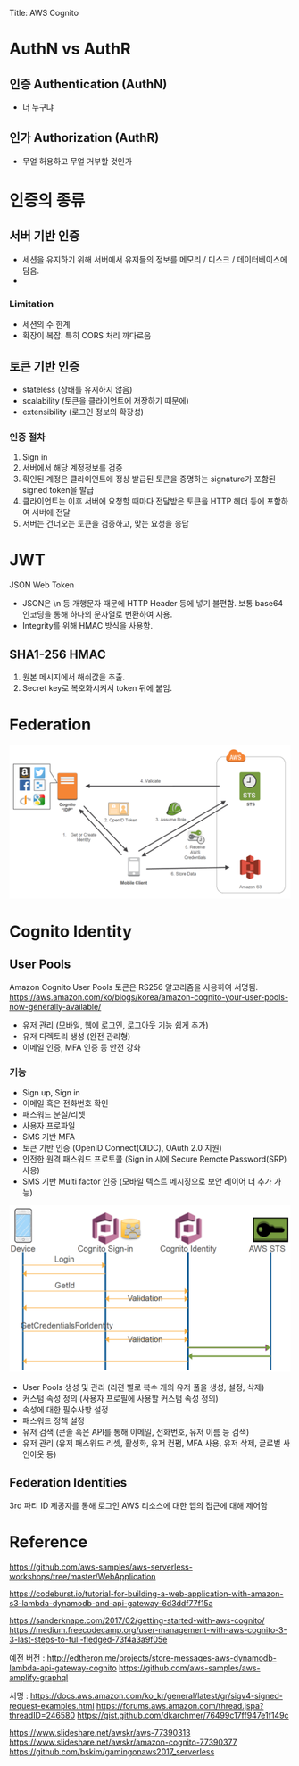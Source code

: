 Title: AWS Cognito
# AuthN vs AuthR
## 인증 Authentication (AuthN)
- 너 누구냐

## 인가 Authorization (AuthR)
- 무얼 허용하고 무얼 거부할 것인가


# 인증의 종류
## 서버 기반 인증
- 세션을 유지하기 위해 서버에서 유저들의 정보를 메모리 / 디스크 / 데이터베이스에 담음.
- 
### Limitation
- 세션의 수 한계
- 확장이 복잡. 특히 CORS 처리 까다로움

## 토큰 기반 인증
- stateless (상태를 유지하지 않음)
- scalability (토큰을 클라이언트에 저장하기 때문에)
- extensibility (로그인 정보의 확장성)

### 인증 절차
1. Sign in
2. 서버에서 해당 계정정보를 검증
3. 확인된 계정은 클라이언트에 정상 발급된 토큰을 증명하는 signature가 포함된 signed token을 발급
4. 클라이언트는 이후 서버에 요청할 때마다 전달받은 토큰을 HTTP 헤더 등에 포함하여 서버에 전달
5. 서버는 건너오는 토큰을 검증하고, 맞는 요청을 응답

# JWT
JSON Web Token
- JSON은 \n 등 개행문자 때문에 HTTP Header 등에 넣기 불편함. 보통 base64 인코딩을 통해 하나의 문자열로 변환하여 사용.
- Integrity를 위해 HMAC 방식을 사용함.
## SHA1-256 HMAC
1. 원본 메시지에서 해쉬값을 추출.
2. Secret key로 복호화시켜서 token 뒤에 붙임.


# Federation
![2018 06 05 204658](/uploads/cognito/2018-06-05-204658.png "2018 06 05 204658")

# Cognito Identity
## User Pools
Amazon Cognito User Pools 토큰은 RS256 알고리즘을 사용하여 서명됨.
https://aws.amazon.com/ko/blogs/korea/amazon-cognito-your-user-pools-now-generally-available/

- 유저 관리 (모바일, 웹에 로그인, 로그아웃 기능 쉽게 추가)
- 유저 디렉토리 생성 (완전 관리형)
- 이메일 인증, MFA 인증 등 안전 강화

### 기능
- Sign up, Sign in
- 이메일 혹은 전화번호 확인
- 패스워드 분실/리셋
- 사용자 프로파일
- SMS 기반 MFA
- 토큰 기반 인증 (OpenID Connect(OIDC), OAuth 2.0 지원)
- 안전한 원격 패스워드 프로토콜 (Sign in 시에 Secure Remote Password(SRP) 사용)
- SMS 기반 Multi factor 인증 (모바일 텍스트 메시징으로 보안 레이어 더 추가 가능)

![2018 06 05 205351](/uploads/cognito/2018-06-05-205351.png "2018 06 05 205351")

- User Pools 생성 및 관리 (리젼 별로 복수 개의 유저 풀을 생성, 설정, 삭제)
- 커스텀 속성 정의 (사용자 프로필에 사용할 커스텀 속성 정의)
- 속성에 대한 필수사항 설정
- 패스워드 정책 설정
- 유저 검색 (콘솔 혹은 API를 통해 이메일, 전화번호, 유저 이름 등 검색)
- 유저 관리 (유저 패스워드 리셋, 활성화, 유저 컨펌, MFA 사용, 유저 삭제, 글로벌 사인아웃 등)
## Federation Identities
3rd 파티 ID 제공자를 통해 로그인
AWS 리소스에 대한 앱의 접근에 대해 제어함



# Reference
https://github.com/aws-samples/aws-serverless-workshops/tree/master/WebApplication

https://codeburst.io/tutorial-for-building-a-web-application-with-amazon-s3-lambda-dynamodb-and-api-gateway-6d3ddf77f15a

https://sanderknape.com/2017/02/getting-started-with-aws-cognito/
https://medium.freecodecamp.org/user-management-with-aws-cognito-3-3-last-steps-to-full-fledged-73f4a3a9f05e

예전 버전 : http://edtheron.me/projects/store-messages-aws-dynamodb-lambda-api-gateway-cognito
https://github.com/aws-samples/aws-amplify-graphql

서명 : https://docs.aws.amazon.com/ko_kr/general/latest/gr/sigv4-signed-request-examples.html
https://forums.aws.amazon.com/thread.jspa?threadID=246580
https://gist.github.com/dkarchmer/76499c17ff947e1f149c

https://www.slideshare.net/awskr/aws-77390313
https://www.slideshare.net/awskr/amazon-cognito-77390377
https://github.com/bskim/gamingonaws2017_serverless